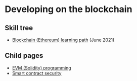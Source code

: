 Developing on the blockchain
============================

## Skill tree
* [Blockchain (Ethereum) learning path](https://github.com/protofire/blockchain-learning-path) (June 2021)

## Child pages
* [EVM (Solidity) programming](EVM.md)
* [Smart contract security](Security.md)
